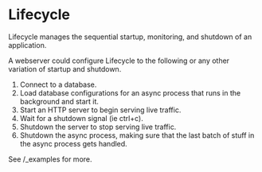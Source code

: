 # Lifecycle

Lifecycle manages the sequential startup, monitoring, and shutdown of an application.

A webserver could configure Lifecycle to the following or any other variation of startup and shutdown.
1) Connect to a database.
2) Load database configurations for an async process that runs in the background and start it.
3) Start an HTTP server to begin serving live traffic.
4) Wait for a shutdown signal (ie ctrl+c).
5) Shutdown the server to stop serving live traffic.
6) Shutdown the async process, making sure that the last batch of stuff in the async process gets handled.

See /_examples for more.